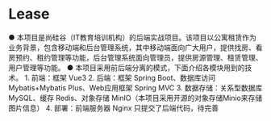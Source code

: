 # Lease
● 本项目是尚硅谷（IT教育培训机构）的后端实战项目。该项目以公寓租赁作为业务背景，包含移动端和后台管理系统，其中移动端面向广大用户，提供找房、看房预约、租约管理等功能，后台管理系统面向管理员，提供房源管理、租赁管理、用户管理等功能。 ● 本项目采用前后端分离的模式，下面介绍各模块用到的技术。 1. 前端：框架 Vue3 2. 后端：框架 Spring Boot、数据库访问 Mybatis+Mybatis Plus、Web应用框架 Spring MVC 3. 数据存储：关系型数据库 MySQL、缓存 Redis、对象存储 MinIO（本项目采用开源的对象存储Minio来存储图片信息） 4. 部署：前端服务器 Nginx
只提交了后端代码，待完善
